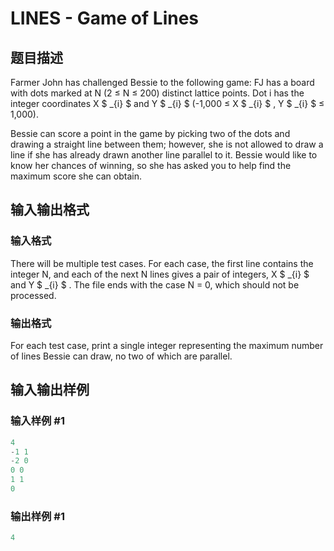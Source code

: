 # LINES - Game of Lines

## 题目描述

Farmer John has challenged Bessie to the following game: FJ has a board with dots marked at N (2 ≤ N ≤ 200) distinct lattice points. Dot i has the integer coordinates X $ _{i} $ and Y $ _{i} $ (-1,000 ≤ X $ _{i} $ , Y $ _{i} $ ≤ 1,000).

Bessie can score a point in the game by picking two of the dots and drawing a straight line between them; however, she is not allowed to draw a line if she has already drawn another line parallel to it. Bessie would like to know her chances of winning, so she has asked you to help find the maximum score she can obtain.

## 输入输出格式

### 输入格式

There will be multiple test cases. For each case, the first line contains the integer N, and each of the next N lines gives a pair of integers, X $ _{i} $ and Y $ _{i} $ . The file ends with the case N = 0, which should not be processed.

### 输出格式

For each test case, print a single integer representing the maximum number of lines Bessie can draw, no two of which are parallel.

## 输入输出样例

### 输入样例 #1

```cpp
4
-1 1
-2 0
0 0
1 1
0
```


### 输出样例 #1

```cpp
4
```


